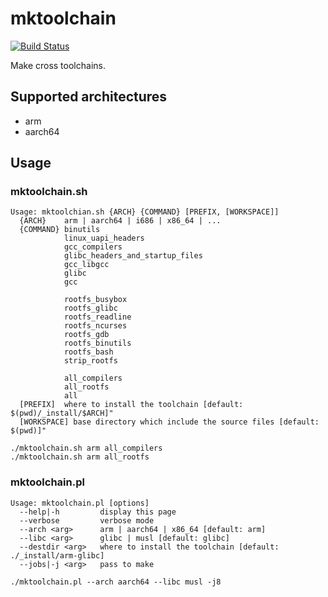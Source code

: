 # mktoolchain

[![Build Status](https://travis-ci.com/yonzkon/toolchain-make.svg?branch=master)](https://travis-ci.com/yonzkon/toolchain-make)

Make cross toolchains.

## Supported architectures

- arm
- aarch64

## Usage

### mktoolchain.sh
```
Usage: mktoolchian.sh {ARCH} {COMMAND} [PREFIX, [WORKSPACE]]
  {ARCH}    arm | aarch64 | i686 | x86_64 | ...
  {COMMAND} binutils
            linux_uapi_headers
            gcc_compilers
            glibc_headers_and_startup_files
            gcc_libgcc
            glibc
            gcc

            rootfs_busybox
            rootfs_glibc
            rootfs_readline
            rootfs_ncurses
            rootfs_gdb
            rootfs_binutils
            rootfs_bash
            strip_rootfs

            all_compilers
            all_rootfs
            all
  [PREFIX]  where to install the toolchain [default: $(pwd)/_install/$ARCH]"
  [WORKSPACE] base directory which include the source files [default: $(pwd)]"
```
```
./mktoolchain.sh arm all_compilers
./mktoolchain.sh arm all_rootfs
```

### mktoolchain.pl
```
Usage: mktoolchain.pl [options]
  --help|-h         display this page
  --verbose         verbose mode
  --arch <arg>      arm | aarch64 | x86_64 [default: arm]
  --libc <arg>      glibc | musl [default: glibc]
  --destdir <arg>   where to install the toolchain [default: ./_install/arm-glibc]
  --jobs|-j <arg>   pass to make
```
```
./mktoolchain.pl --arch aarch64 --libc musl -j8
```
